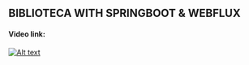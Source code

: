 ## BIBLIOTECA WITH SPRINGBOOT & WEBFLUX

#### Video link:
[![Alt text](https://img.youtube.com/vi/SN8Rmsm_wLg/0.jpg)](https://www.youtube.com/watch?SN8Rmsm_wLg)